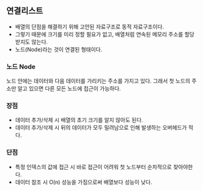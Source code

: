 ## 연결리스트
- 배열의 단점을 해결하기 위해 고안된 자료구조로 동적 자료구조이다.
- 그렇기 때문에 크기를 미리 정할 필요가 없고, 배열처럼 연속된 메모리 주소를 할당 받지도 않는다.
- 노드(Node)라는 것이 연결된 형태이다.

### 노드 Node
노드 안에는 데이터와 다음 데이터를 가리키는 주소를 가지고 있다. 그래서 첫 노드의 주소만 알고 있으면 다른 모든 노드에 접근이 가능하다.

### 장점
- 데이터 추가/삭제 시 배열의 초기 크기를 알지 않아도 된다.
- 데이터 추가/삭제 시 뒤의 데이터가 모두 밀려남으로 인해 발생하는 오버헤드가 적다.
### 단점
- 특정 인덱스의 값에 접근 시 바로 접근이 어려워 첫 노드부터 순차적으로 찾아야한다.
- 데이터 참조 시 O(n) 성능을 가짐으로써 배열보다 성능이 낮다.